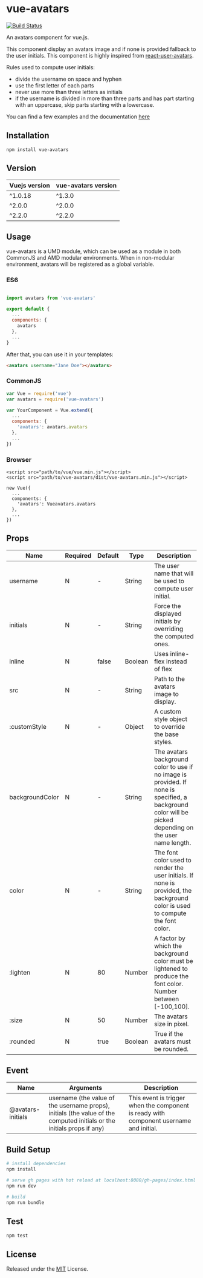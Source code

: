 # vue-avatars

[![Build Status](https://travis-ci.org/eliep/vue-avatars.svg?branch=master)](https://travis-ci.org/eliep/vue-avatars)

An avatars component for vue.js.

This component display an avatars image and if none is provided fallback to the
user initials.  This component is highly inspired from
[react-user-avatars](https://github.com/wbinnssmith/react-user-avatars).

Rules used to compute user initials:
- divide the username on space and hyphen
- use the first letter of each parts
- never use more than three letters as initials
- if the username is divided in more than three parts and has part
  starting with an uppercase, skip parts starting with a lowercase.

You can find a few examples and the documentation [here](https://github.com/GongYuan303/vue-avatars)

## Installation

`npm install vue-avatars`

## Version

| Vuejs version | vue-avatars version |
| ------------- | -----------------  |
| ^1.0.18       | ^1.3.0             |
| ^2.0.0        | ^2.0.0             |
| ^2.2.0        | ^2.2.0             |

## Usage
vue-avatars is a UMD module, which can be used as a module in both CommonJS and AMD modular environments.
When in non-modular environment, avatars will be registered as a global variable.</p>

### ES6
```js

import avatars from 'vue-avatars'

export default {
  ...
  components: {
    avatars
  },
  ...
}
```
After that, you can use it in your templates:

```html
<avatars username="Jane Doe"></avatars>
```

### CommonJS
```js
var Vue = require('vue')
var avatars = require('vue-avatars')

var YourComponent = Vue.extend({
  ...
  components: {
    'avatars': avatars.avatars
  },
  ...
})
```

### Browser

```
<script src="path/to/vue/vue.min.js"></script>
<script src="path/to/vue-avatars/dist/vue-avatars.min.js"></script>

new Vue({
  ...
  components: {
    'avatars': Vueavatars.avatars
  },
  ...
})
```


## Props
<table class="table">
<thead><tr>
  <th>Name</th><th>Required</th><th>Default</th><th>Type</th><th>Description</th>
</tr></thead>
<tbody>
  <tr><td>username</td>
    <td> N </td>
    <td> - </td>
    <td> String </td>
    <td>The user name that will be used to compute user initial.</td></tr>
  <tr><td>initials</td>
    <td> N </td>
    <td> - </td>
    <td> String </td>
    <td>Force the displayed initials by overriding the computed ones.</td></tr>
  <tr><td>inline</td>
    <td> N </td>
    <td> false </td>
    <td> Boolean </td>
    <td>Uses inline-flex instead of flex</td></tr>
  <tr><td>src</td>
    <td> N </td>
    <td> - </td>
    <td> String </td>
    <td>Path to the avatars image to display.</td></tr>
  <tr><td>:customStyle</td>
    <td> N </td>
    <td> - </td>
    <td> Object </td>
    <td>A custom style object to override the base styles.</td></tr>
  <tr><td>backgroundColor</td>
    <td> N </td>
    <td> - </td>
    <td> String </td>
    <td>The avatars background color to use if no image is provided. If none
      is specified, a background color will be picked depending on
      the user name length.</td></tr>
  <tr><td>color</td>
    <td> N </td>
    <td> - </td>
    <td> String </td>
    <td>The font color used to render the user initials. If none
      is provided, the background color is used to compute
      the font color.</td></tr>
  <tr><td>:lighten</td>
    <td> N </td>
    <td> 80 </td>
    <td> Number </td>
    <td>A factor by which the background color must be lightened to
      produce the font color. Number between [-100,100].</td></tr>
  <tr><td>:size</td>
    <td> N </td>
    <td> 50 </td>
    <td> Number </td>
    <td>The avatars size in pixel.</td></tr>
  <tr><td>:rounded</td>
    <td> N </td>
    <td> true </td>
    <td> Boolean </td>
    <td>True if the avatars must be rounded.</td></tr>
</tbody>
</table>

## Event
<table class="table">
<thead><tr>
  <th>Name</th><th>Arguments</th><th>Description</th>
</tr></thead>
<tbody>
  <tr><td>@avatars-initials</td>
    <td>username (the value of the username props),
      initials (the value of the computed initials or the initials props if any)</td>
    <td>This event is trigger when the component is ready with component
      username and initial.</td></tr>
</tbody>
</table>


## Build Setup
``` bash
# install dependencies
npm install

# serve gh pages with hot reload at localhost:8080/gh-pages/index.html
npm run dev

# build
npm run bundle
```
## Test
``` bash
npm test
```

## License

Released under the [MIT](LICENSE) License.
